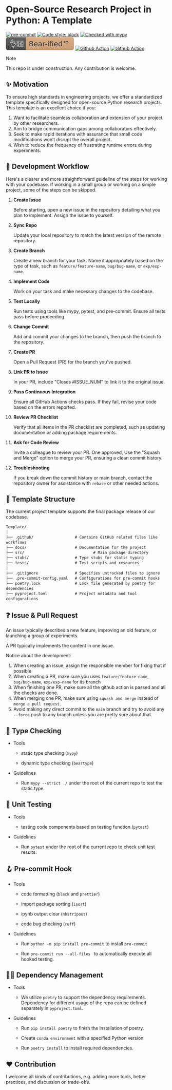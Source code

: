 # Open-Source Research Project in Python: A Template

[![pre-commit](https://img.shields.io/badge/pre--commit-enabled-brightgreen?logo=pre-commit&logoColor=white)](https://pre-commit.com/)
<a href="https://github.com/psf/black"><img alt="Code style: black" src="https://img.shields.io/badge/code%20style-black-000000.svg"></a>
[![Checked with mypy](https://www.mypy-lang.org/static/mypy_badge.svg)](https://mypy-lang.org/)
[![bear-ified](https://raw.githubusercontent.com/beartype/beartype-assets/main/badge/bear-ified.svg)](https://beartype.readthedocs.io)
[![Github Action](https://github.com/lwaekfjlk/python-project-template/actions/workflows/tests.yml/badge.svg?branch=main)]()
[![Github Action](https://github.com/lwaekfjlk/python-project-template/actions/workflows/pre-commit.yml/badge.svg?branch=main)]()

> [!NOTE]
> This repo is under construction. Any contribution is welcome.

## ✨ Motivation

To ensure high standards in engineering projects, we offer a standardized template specifically designed for open-source Python research projects. This template is an excellent choice if you:

1. Want to facilitate seamless collaboration and extension of your project by other researchers.
2. Aim to bridge communication gaps among collaborators effectively.
3. Seek to make rapid iterations with assurance that small code modifications won’t disrupt the overall project.
4. Wish to reduce the frequency of frustrating runtime errors during experiments.

## 🔨 Development Workflow

Here's a clearer and more straightforward guideline of the steps for working with your codebase. If working in a small group or working on a simple project, some of the steps can be skipped.

1. **Create Issue**

   Before starting, open a new issue in the repository detailing what you plan to implement. Assign the issue to yourself.

2. **Sync Repo**

   Update your local repository to match the latest version of the remote repository.

3. **Create Branch**

   Create a new branch for your task. Name it appropriately based on the type of task, such as `feature/feature-name`, `bug/bug-name`, or `exp/exp-name`.

4. **Implement Code**

   Work on your task and make necessary changes to the codebase.

5. **Test Locally**

   Run tests using tools like mypy, pytest, and pre-commit. Ensure all tests pass before proceeding.

6. **Change Commit**

   Add and commit your changes to the branch, then push the branch to the repository.

7. **Create PR**

   Open a Pull Request (PR) for the branch you've pushed.

8. **Link PR to Issue**

   In your PR, include "Closes #ISSUE_NUM" to link it to the original issue.

9. **Pass Continuous Integration**

   Ensure all GitHub Actions checks pass. If they fail, revise your code based on the errors reported.

10. **Review PR Checklist**

    Verify that all items in the PR checklist are completed, such as updating documentation or adding package requirements.

11. **Ask for Code Review**

    Invite a colleague to review your PR. One approved, Use the "Squash and Merge" option to merge your PR, ensuring a clean commit history.

12. **Troubleshooting**

    If you break down the commit history or main branch, contact the repository owner for assistance with `rebase` or other needed actions.

## 💼 Template Structure

The current project template supports the final package release of our codebase.

```
Template/
│
├── .github/                  # Contains GitHub related files like workflows
├── docs/                     # Documentation for the project
├── src/            				  # Main package directory
├── stubs/                    # Type stubs for static typing
├── tests/                    # Test scripts and resources
│
├── .gitignore                # Specifies untracked files to ignore
├── .pre-commit-config.yaml   # Configurations for pre-commit hooks
├── poetry.lock               # Lock file generated by poetry for dependencies
├── pyproject.toml            # Project metadata and tool configurations
```

## ❓ Issue & Pull Request

An issue typically describes a new feature, improving an old feature, or launching a group of experiments.

A PR typically implements the content in one issue.

Notice about the development:

1. When creating an issue, assign the responsible member for fixing that if possible
2. When creating a PR, make sure you uses `feature/feature-name`, `bug/bug-name`, `exp/exp-name` for its branch
3. When finishing one PR, make sure all the github action is passed and all the checks are done.
4. When merging one PR, make sure using `squash and merge` instead of `merge a pull request`.
5. Avoid making any direct commit to the `main` branch and try to avoid any `--force` push to any branch unless you are pretty sure about that.

## 👷 Type Checking

* Tools

  * static type checking (`mypy`)

  * dynamic type checking (`beartype`)

* Guidelines
  * Run `mypy --strict ./` under the root of the current repo to test the static type.

## 🏅️ Unit Testing

* Tools
  * testing code components based on testing function (`pytest`)

* Guidelines
  * Run `pytest` under the root of the current repo to check unit test results.

## 🪝 Pre-commit Hook

* Tools

  * code formatting (`black` and `prettier`)

  * import package sorting (`isort`)

  * ipynb output clear (`nbstripout`)

  * code bug checking (`ruff`)

* Guidelines

  * Run `python -m pip install pre-commit` to install `pre-commit`

  * Run `pre-commit run --all-files ` to automatically execute all hooked testing.

## 🧑‍💼 Dependency Management

* Tools
  * We utilize `poetry` to support the dependency requirements. Dependency for different usage of the repo can be defined separately in `pyproject.toml`.

* Guidelines

  * Run `pip install poetry` to finish the installation of poetry.

  * Create `conda environment` with a specified Python version

  * Run `poetry install` to install required dependencies.

## ❤️ Contribution

I welcome all kinds of contributions, e.g. adding more tools, better practices, and discussion on trade-offs.

####
